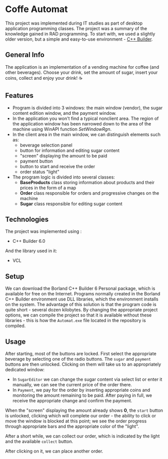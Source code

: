 # Coffe Automat
This project was implemented during IT studies as part of desktop application programming classes. The project was a summary of the knowledge gained in RAD programming. 
To start with, we used a slightly older version, but a simple and easy-to-use environment - [C++ Builder](https://www.embarcadero.com/products/cbuilder).

## General Info
The application is an implementation of a vending machine for coffee (and other beverages). Choose your drink, set the amount of sugar, insert your coins, collect and enjoy your drink! :coffee:

## Features
- Program is divided into 3 windows: the main window (vendor), the sugar content edition window, and the payment window.
- In the application you won't find a typical nonclient area. The region of the application window has been narrowed down to the area of the machine using WinAPI function _SetWindowRgn_.
- In the client area in the main window, we can distinguish elements such as:
  - beverage selection panel
  - button for information and editing sugar content
  - "screen" displaying the amount to be paid
  - payment button
  - button to start and receive the order
  - order status "light"  
- The program logic is divided into several classes:
  - __BaseProducts__ class storing information about products and their prices in the form of a map
  - __Order__ class responsible for orders and progressive changes on the machine
  - __Sugar__ class responsible for editing sugar content

## Technologies
The project was implemented using :
* C++ Builder 6.0  
  
And the library used in it:
* VCL

## Setup  
We can download the Borland C++ Builder 6 Personal package, which is available for free on the Internet. Programs normally created in the Borland C++ Builder environment use DLL libraries, which the environment installs on the system. The advantage of this solution is that the program code is quite short - several dozen kilobytes. By changing the appropriate project options, we can compile the project so that it is available without these libraries - this is how the `Automat.exe` file located in the repository is compiled.

## Usage
After starting, most of the buttons are locked. First select the appropriate beverage by selecting one of the radio buttons. The `sugar` and `payment` buttons are then unlocked. 
Clicking on them will take us to an appropriately dedicated window:
- In `SugarEditor` we can change the sugar content via select list or enter it manually, we can see the current price of the order there.
- In `Payment`, we pay for the order by inserting appropriate coins and monitoring the amount remaining to be paid. After paying in full, we receive the appropriate change and confirm the payment.

When the "screen" displaying the amount already shows __0__, the `start` button is unlocked, clicking which will complete our order - the ability to click or move the window is blocked at this point; we see the order progress through appropriate bars and the appropriate color of the "light".

After a short while, we can collect our order, which is indicated by the light and the available `collect` button.

After clicking on it, we can place another order.
  
